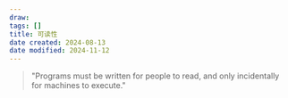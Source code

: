 ```yaml
---
draw:
tags: []
title: 可读性
date created: 2024-08-13
date modified: 2024-11-12
---
```


> "Programs must be written for people to read, and only incidentally for machines to execute."
